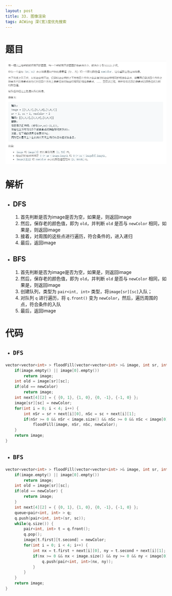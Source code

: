 ```yaml
---
layout: post
title: 33. 图像渲染
tags: ACWing 深(宽)度优先搜索
---
```


# **题目**
![](/images/posts/acwing/11.png)

# **解析**
- ## DFS
  1. 首先判断是否为image是否为空，如果是，则返回image
  2. 然后，保存老的颜色值，即为 `old`，并判断 `old` 是否与 `newColor` 相同，如果是，则返回image
  3. 接着，对周围的这些点进行遍历，符合条件的，进入递归
  4. 最后，返回image

- ## BFS
   1. 首先判断是否为image是否为空，如果是，则返回image
   2. 然后，保存老的颜色值，即为 `old`，并判断 `old` 是否与 `newColor` 相同，如果是，则返回image
   3. 创建队列，类型为 `pair<int, int>` 类型，将`image[sr][sc]`入队；
   4. 对队列 `q` 进行遍历，将 `q.front()` 变为 `newColor`，然后，遍历周围的点，符合条件的入队
   5. 最后，返回image

# **代码**

- ## **`DFS`**
  
```cpp
vector<vector<int> > floodFill(vector<vector<int> >& image, int sr, int sc, int newColor) {
    if(image.empty() || image[0].empty())
        return image;
    int old = image[sr][sc];
    if(old == newColor)
        return image;
    int next[4][2] = { {0, 1}, {1, 0}, {0, -1}, {-1, 0} };
    image[sr][sc] = newColor;
    for(int i = 0; i < 4; i++) {
        int nSr = sr + next[i][0], nSc = sc + next[i][1];
        if(nSr >= 0 && nSr < image.size() && nSc >= 0 && nSc < image[0].size() && image[nSr][nSc] == old)
            floodFill(image, nSr, nSc, newColor);
    }
    return image;
}
```

- ## **`BFS`**
  
```cpp
vector<vector<int> > floodFill(vector<vector<int> >& image, int sr, int sc, int newColor) {
    if(image.empty() || image[0].empty())
        return image;
    int old = image[sr][sc];
    if(old == newColor) {
        return image;
    }
    int next[4][2] = { {0, 1}, {1, 0}, {0, -1}, {-1, 0} };
    queue<pair<int, int> > q;
    q.push(pair<int, int>(sr, sc));
    while(q.size()) {
        pair<int, int> t = q.front();
        q.pop();
        image[t.first][t.second] = newColor;
        for(int i = 0; i < 4; i++) {
            int nx = t.first + next[i][0], ny = t.second + next[i][1];
            if(nx >= 0 && nx < image.size() && ny >= 0 && ny < image[0].size() && image[nx][ny] == old) {
                q.push(pair<int, int>(nx, ny));
            }
        }
    }
    return image;
}
```